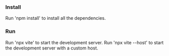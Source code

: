 ### Install
Run 'npm install' to install all the dependencies.

### Run
Run 'npx vite' to start the development server.
Run 'npx vite --host' to start the development server with a custom host.